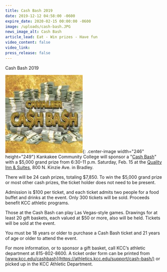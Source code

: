 ```yaml
---
title: Cash Bash 2019
date: 2019-12-12 04:58:00 -0600
expire_date: 2020-02-15 00:00:00 -0600
image: /uploads/cash-bash.JPG
news_image_alt: Cash Bash
article_lead: Eat - Win prizes - Have fun
video_content: false
video_link:
press_release: false
---
```


Cash Bash 2019

![](/uploads/cash-bash---copy.JPG){: .center-image width="246" height="249"}&nbsp;Kankakee Community College will sponsor a "[Cash Bash](http://authoring.kcc.edu/Community/Documents/8.5x11%20cash%20bash%202019%20flyer.pdf)" with a $5,000 grand prize from 6:30-11 p.m. Saturday, Feb. 15 at the [Quality Inn & Suites](http://qualityinnbradley.com/), 800 N. Kinzie Ave. in Bradley.

There will be 24 cash prizes, totaling $7,850. To win the $5,000 grand prize or most other cash prizes, the ticket holder does not need to be present.

Admission is $100 per ticket, and each ticket admits two people for a food buffet and drinks at the event. Only 300 tickets will be sold. Proceeds benefit KCC athletic programs.

Those at the Cash Bash can play Las Vegas-style games. Drawings for at least 20 gift baskets, each valued at $50 or more, also will be held. Tickets will be sold at the event.&nbsp;

You must be 18 years or older to purchase a Cash Bash ticket and 21 years of age or older to attend the event.

For more information, or to sponsor a gift basket, call KCC’s athletic department at 815-802-8600. A ticket order form can be printed from [www.kcc.edu/cashbash](https://athletics.kcc.edu/support/cash-bash/) or picked up in the KCC Athletic Department.